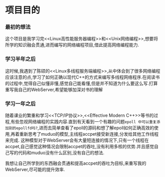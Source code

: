 # 项目目的

### 最初的想法

 这个项目是我学习完<<Linux高性能服务器编程>>和<<Unix网络编程>>,想要将所学的知识融会贯通,进而编写的网络编程项目,借此提高网络编程能力.

### 学习半年之后

这时候,我遇到了陈硕的<<Linux多线程服务端编程>>,从中体会到了很多网络编程应该注意的点,学习了如何正确以现代C++的方式来编写多线程网络程序.在阅读书的过程中,觉得自己似懂非懂,感觉自己能看懂,但是并不知道为什么要这么写.打算重写我自己的WebServer,希望能够加深对书的理解

### 学习一年之后 

随着课业的繁重和学习<<TCP/IP协议>>,<<Effective Modern C++>>等书的过程,有些忽视网络编程的实践内容.直到有天看到一个有趣的问题`epoll 中可以重复添加别的epollfd吗?`,进而去简单查看了epoll的源码和想了解epoll如何正确高效的使用,再着重新思考了muduo的模型,主线程accpet接受新连接,分发给其他工作线程来完成. 这种模型对于WebServer会有大量短连接的情况下,只有一个线程在accpet,自己感觉这种情况会限制accpet的吞吐,没有利用多核的优势.并且感觉自己写的代码和muduo没有什么区别,没有自己的想法.

我想让自己所学到的东西融会贯通和提高accpet的吞吐为目标,来重写我的WebServer,尽可能的提升效率.













